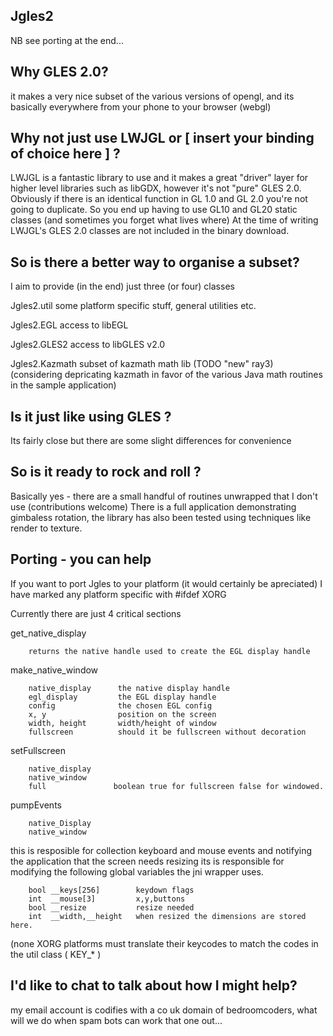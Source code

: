 
Jgles2
------

NB see porting at the end...


Why GLES 2.0?
-------------

it makes a very nice subset of the various versions of opengl, and its
basically everywhere from your phone to your browser (webgl)



Why not just use LWJGL or [ insert your binding of choice here ] ?
------------------------------------------------------------------

LWJGL is a fantastic library to use and it makes a great "driver"
layer for higher level libraries such as libGDX, however it's not "pure"
GLES 2.0.  Obviously if there is an identical function in GL 1.0 and 
GL 2.0 you're not going to duplicate.  So you end up having to use GL10 
and GL20 static classes (and sometimes you forget what lives where)
At the time of writing LWJGL's GLES 2.0 classes are not included in
the binary download. 



So is there a better way to organise a subset?
----------------------------------------------

I aim to provide (in the end) just three (or four) classes

Jgles2.util    some platform specific stuff, general utilities etc.

Jgles2.EGL     access to libEGL

Jgles2.GLES2   access to libGLES v2.0

Jgles2.Kazmath subset of kazmath math lib (TODO "new" ray3)
(considering depricating kazmath in favor of the various
Java math routines in the sample application)



Is it just like using GLES ?
----------------------------

Its fairly close but there are some slight differences for convenience



So is it ready to rock and roll ?
---------------------------------

Basically yes - there are a small handful of routines unwrapped that
I don't use (contributions welcome) There is a full application
demonstrating gimbaless rotation, the library has also been tested using
techniques like render to texture.


Porting - you can help
----------------------

If you want to port Jgles to your platform (it would certainly be
apreciated) I have marked any platform specific with #ifdef XORG

Currently there are just 4 critical sections

get_native_display

        returns the native handle used to create the EGL display handle

make_native_window

        native_display      the native display handle
        egl_display         the EGL display handle
        config              the chosen EGL config
        x, y                position on the screen
        width, height       width/height of window 
        fullscreen          should it be fullscreen without decoration



setFullscreen

        native_display
        native_window
        full               boolean true for fullscreen false for windowed.

    

pumpEvents

        native_Display
        native_window


this is resposible for collection keyboard and mouse events
and notifying the application that the screen needs resizing
its is responsible for modifying the following global variables
the jni wrapper uses.

        bool __keys[256]        keydown flags
        int  __mouse[3]         x,y,buttons
        bool __resize           resize needed
        int  __width,__height   when resized the dimensions are stored here.

(none XORG platforms must translate their keycodes to match the codes in
the util class ( KEY_* )




I'd like to chat to talk about how I might help?
------------------------------------------------

my email account is codifies with a co uk domain of bedroomcoders, what will we do when
spam bots can work that one out...
 
